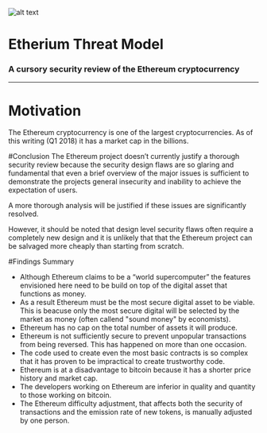![alt text](http://res.cloudinary.com/loristeeth/image/upload/c_scale,w_800/v1510175135/tm_big_logo_wxtnbt.png "Bitcoin code vortex")
# Etherium Threat Model
### A cursory security review of the Ethereum cryptocurrency

---

# Motivation
The Ethereum cryptocurrency is one of the largest cryptocurrencies. 
As of this writing (Q1 2018) it has a market cap in the billions.

#Conclusion
The Ethereum project doesn’t currently justify 
a thorough security review because the security design flaws 
are so glaring and fundamental that even a brief overview 
of the major issues is sufficient to demonstrate 
the projects general insecurity and 
inability to achieve the expectation of users.

A more thorough analysis will be justified 
if these issues are significantly resolved.

However, it should be noted that design level 
security flaws often require a completely new 
design and it is unlikely that 
that the Ethereum project can be salvaged 
more cheaply than starting from scratch.

#Findings Summary
* Although Ethereum claims to be a “world supercomputer” 
the features envisioned here 
need to be build on top of the digital asset that functions as money.
* As a result Ethereum must be the most secure digital asset to be viable. 
This is beacuse only the most secure digital will be selected by the market
as money (often callend "sound money" by economists). 
* Ethereum has no cap on the total number of assets it will produce.
* Ethereum is not sufficiently secure 
to prevent unpopular transactions from being reversed. 
This has happened on more than one occasion.
* The code used to create even the most basic contracts is so complex 
that it has proven to be impractical to create trustworthy code.
* Ethereum is at a disadvantage to bitcoin 
because it has a shorter price history and market cap.
* The developers working on Ethereum are inferior 
in quality and quantity to those working on bitcoin.
* The Ethereum difficulty adjustment, that affects both the security of transactions 
and the emission rate of new tokens, is manually adjusted by one person.






